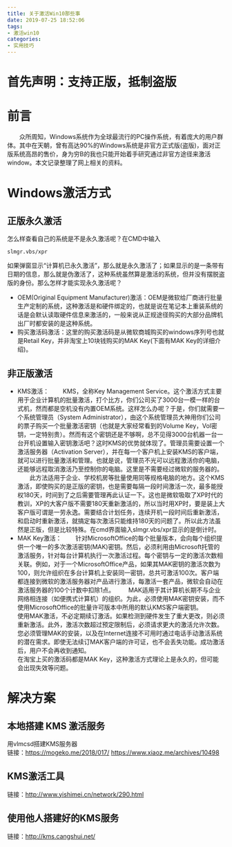```yaml
---
title: 关于激活Win10那些事
date: 2019-07-25 18:52:06
tags:
- 激活win10
categories:
- 实用技巧
---
```

# 首先声明：支持正版，抵制盗版

# 前言
&emsp;&emsp;众所周知，Windows系统作为全球最流行的PC操作系统，有着庞大的用户群体。其中在天朝，曾有高达90%的Windows系统是非官方正式版(盗版)，面对正版系统高昂的售价，身为穷B的我也只能开始着手研究通过非官方途径来激活window。本文记录整理了网上相关的资料。
<!-- more -->
# Windows激活方式
## 正版永久激活
怎么样查看自己的系统是不是永久激活呢？在CMD中输入
```
slmgr.vbs/xpr
```
如果弹窗显示“计算机已永久激活”，那么就是永久激活了；如果显示的是一条带有日期的信息，那么就是伪激活了，这种系统虽然算是激活的系统，但并没有摆脱盗版的身份。那么怎样才能实现永久激活呢？
+ OEM(Original Equipment Manufacturer)激活：OEM是微软给厂商进行批量生产定制的系统，这种激活是和硬件绑定的，也就是说在笔记本上重装系统的话是会默认读取硬件信息来激活的，一般来说从正规途径购买的大部分品牌机出厂时都安装的是这种系统。
+ 购买激活码激活：这里的购买激活码是从微软商城购买的windows序列号也就是Retail Key，并非淘宝上10块钱购买的MAK Key(下面有MAK Key的详细介绍)。

## 非正版激活
+ KMS激活：
  &emsp;&emsp;KMS，全称Key Management Service。这个激活方式主要用于企业计算机的批量激活，打个比方，你们公司买了3000台一模一样的台式机，然而都是空机没有内置OEM系统。这样怎么办呢？于是，你们就需要一个系统管理员（System Administrator），由这个系统管理员大神用你们公司的票子购买一个批量激活密钥（也就是大家经常看到的Volume Key，Vol密钥，一定特别贵）。然而有这个密钥还是不够啊，总不见得3000台机器一台一台开机设置输入密钥激活吧？这时KMS的优势就体现了。管理员需要设置一个激活服务器（Activation Server），并在每一个客户机上安装KMS的客户端，就可以进行批量激活和管理。也就是说，管理员不光可以远程激活你的电脑，还能够远程取消激活乃至控制你的电脑。这里是不需要经过微软的服务器的。  
&emsp;&emsp;此方法适用于企业、学校机房等批量使用同等规格电脑的地方。这个KMS激活，即使购买的是正版的密钥，也是需要每隔一段时间激活一次，最多能授权180天，时间到了之后需要管理再此认证一下。这也是微软吸取了XP时代的教训，XP的大客户版不需要180天重新激活的，所以当时用XP时，要是装上大客户版可谓是一劳永逸。需要结合计划任务，连续开机一段时间后重新激活，和启动时重新激活，就搞定每次激活只能维持180天的问题了。所以此方法虽然是正版，但是比较特殊。在cmd界面输入slmgr.vbs/xpr显示的是倒计时。
+ MAK Key激活：
  &emsp;&emsp;针对MicrosoftOffice的每个批量版本，会向每个组织提供一个唯一的多次激活密钥(MAK)密钥。然后，必须利用由Microsoft托管的激活服务，针对每台计算机执行一次激活过程。每个密钥与一定的激活次数相关联。例如，对于一个MicrosoftOffice产品，如果其MAK密钥的激活次数为100，则允许组织在多台计算机上安装同一密钥，总共可激活100次。客户端都连接到微软的激活服务器对产品进行激活，每激活一套产品，微软会自动在激活服务器的100个计数中扣除1点。
&emsp;&emsp;MAK适用于其计算机长期不与企业网络相连接（如便携式计算机）的组织。为此，必须使用MAK密钥安装，而不使用MicrosoftOffice的批量许可版本中所用的默认KMS客户端密钥。  
使用MAK激活，不必定期续订激活。如果检测到硬件发生了重大更改，则必须重新激活。此外，激活次数超过预定限制后，必须请求更大的激活允许次数。您必须管理MAK的安装，以及在Internet连接不可用时通过电话手动激活系统的潜在需求。即使无法续订MAK客户端的许可证，也不会丢失功能。成功激活后，用户不会再收到通知。  
在淘宝上买的激活码都是MAK Key，这种激活方式理论上是永久的，但可能会出现失效等问题。

# 解决方案
## 本地搭建 KMS 激活服务
用vlmcsd搭建KMS服务器  
链接：https://mogeko.me/2018/017/
https://www.xiaoz.me/archives/10498
## KMS激活工具
链接：http://www.yishimei.cn/network/290.html
## 使用他人搭建好的KMS服务
链接：http://kms.cangshui.net/
